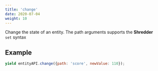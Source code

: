 ```yaml
---
title: 'change'
date: 2020-07-04
weight: 10
---
```


Change the state of an entity. The path arguments supports the **Shredder**
`set` syntax

## Example

```js
yield entityAPI.change({path: 'score', newValue: 110});
```
